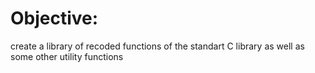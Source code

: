 # Objective:  
create a library of recoded functions of the standart C library as well as some other utility functions
